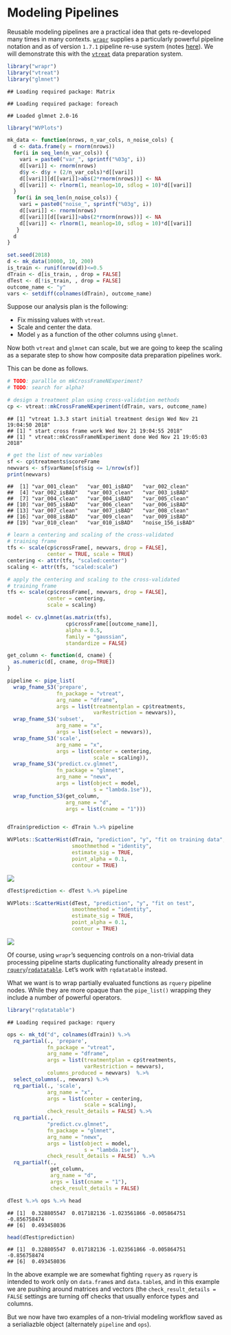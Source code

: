 Modeling Pipelines
================

Reusable modeling pipelines are a practical idea that gets re-developed
many times in many contexts.
[`wrapr`](https://github.com/WinVector/wrapr) supplies a particularly
powerful pipeline notation and as of version `1.7.1` pipeline re-use
system (notes
[here](https://winvector.github.io/wrapr/articles/Function_Objects.html)).
We will demonstrate this with the
[`vtreat`](https://github.com/WinVector/vtreat) data preparation system.

``` r
library("wrapr")
library("vtreat")
library("glmnet")
```

    ## Loading required package: Matrix

    ## Loading required package: foreach

    ## Loaded glmnet 2.0-16

``` r
library("WVPlots")

mk_data <- function(nrows, n_var_cols, n_noise_cols) {
  d <- data.frame(y = rnorm(nrows))
  for(i in seq_len(n_var_cols)) {
    vari = paste0("var_", sprintf("%03g", i))
    d[[vari]] <- rnorm(nrows)
    d$y <- d$y + (2/n_var_cols)*d[[vari]]
    d[[vari]][d[[vari]]>abs(2*rnorm(nrows))] <- NA
    d[[vari]] <- rlnorm(1, meanlog=10, sdlog = 10)*d[[vari]]
  }
   for(i in seq_len(n_noise_cols)) {
    vari = paste0("noise_", sprintf("%03g", i))
    d[[vari]] <- rnorm(nrows)
    d[[vari]][d[[vari]]>abs(2*rnorm(nrows))] <- NA
    d[[vari]] <- rlnorm(1, meanlog=10, sdlog = 10)*d[[vari]]
   }
  d
}

set.seed(2018)
d <- mk_data(10000, 10, 200)
is_train <- runif(nrow(d))<=0.5
dTrain <- d[is_train, , drop = FALSE]
dTest <- d[!is_train, , drop = FALSE]
outcome_name <- "y"
vars <- setdiff(colnames(dTrain), outcome_name)
```

Suppose our analysis plan is the following:

  - Fix missing values with `vtreat`.
  - Scale and center the data.
  - Model `y` as a function of the other columns using `glmnet`.

Now both `vtreat` and `glmnet` can scale, but we are going to keep the
scaling as a separate step to show how composite data preparation
pipelines work.

This can be done as follows.

``` r
# TODO: parallle on mkCrossFrameNExperiment?
# TODO: search for alpha?

# design a treatment plan using cross-validation methods
cp <- vtreat::mkCrossFrameNExperiment(dTrain, vars, outcome_name)
```

    ## [1] "vtreat 1.3.3 start initial treatment design Wed Nov 21 19:04:50 2018"
    ## [1] " start cross frame work Wed Nov 21 19:04:55 2018"
    ## [1] " vtreat::mkCrossFrameNExperiment done Wed Nov 21 19:05:03 2018"

``` r
# get the list of new variables
sf <- cp$treatments$scoreFrame
newvars <- sf$varName[sf$sig <= 1/nrow(sf)]
print(newvars)
```

    ##  [1] "var_001_clean"   "var_001_isBAD"   "var_002_clean"  
    ##  [4] "var_002_isBAD"   "var_003_clean"   "var_003_isBAD"  
    ##  [7] "var_004_clean"   "var_004_isBAD"   "var_005_clean"  
    ## [10] "var_005_isBAD"   "var_006_clean"   "var_006_isBAD"  
    ## [13] "var_007_clean"   "var_007_isBAD"   "var_008_clean"  
    ## [16] "var_008_isBAD"   "var_009_clean"   "var_009_isBAD"  
    ## [19] "var_010_clean"   "var_010_isBAD"   "noise_156_isBAD"

``` r
# learn a centering and scaling of the cross-validated 
# training frame
tfs <- scale(cp$crossFrame[, newvars, drop = FALSE], 
             center = TRUE, scale = TRUE)
centering <- attr(tfs, "scaled:center")
scaling <- attr(tfs, "scaled:scale")

# apply the centering and scaling to the cross-validated 
# training frame
tfs <- scale(cp$crossFrame[, newvars, drop = FALSE],
             center = centering,
             scale = scaling)

model <- cv.glmnet(as.matrix(tfs), 
                   cp$crossFrame[[outcome_name]],
                   alpha = 0.5,
                   family = "gaussian", 
                   standardize = FALSE)

get_column <- function(d, cname) {
  as.numeric(d[, cname, drop=TRUE])
}

pipeline <- pipe_list(
  wrap_fname_S3('prepare',
                fn_package = "vtreat",
                arg_name = "dframe", 
                args = list(treatmentplan = cp$treatments,
                            varRestriction = newvars)),
  wrap_fname_S3('subset',
                arg_name = "x",
                args = list(select = newvars)),
  wrap_fname_S3('scale',
                arg_name = "x",
                args = list(center = centering,
                            scale = scaling)),
  wrap_fname_S3("predict.cv.glmnet",
                fn_package = "glmnet",
                arg_name = "newx",
                args = list(object = model,
                            s = "lambda.1se")),
  wrap_function_S3(get_column,
                   arg_name = "d",
                   args = list(cname = "1")))


dTrain$prediction <- dTrain %.>% pipeline

WVPlots::ScatterHist(dTrain, "prediction", "y", "fit on training data",
                     smoothmethod = "identity",
                     estimate_sig = TRUE,
                     point_alpha = 0.1,
                     contour = TRUE)
```

![](ModelingPipelines_files/figure-gfm/model1-1.png)<!-- -->

``` r
dTest$prediction <- dTest %.>% pipeline

WVPlots::ScatterHist(dTest, "prediction", "y", "fit on test",
                     smoothmethod = "identity",
                     estimate_sig = TRUE,
                     point_alpha = 0.1,
                     contour = TRUE)
```

![](ModelingPipelines_files/figure-gfm/model1-2.png)<!-- -->

Of course, using `wrapr`’s sequencing controls on a non-trivial data
processing pipeline starts duplicating functionality already present in
[`rquery`](https://github.com/WinVector/rquery)/[`rqdatatable`](https://github.com/WinVector/rqdatatable/).
Let’s work with `rqdatatable` instead.

What we want is to wrap partially evaluated functions as `rquery`
pipeline nodes. While they are more opaque than the `pipe_list()`
wrapping they include a number of powerful operators.

``` r
library("rqdatatable")
```

    ## Loading required package: rquery

``` r
ops <- mk_td("d", colnames(dTrain)) %.>%
  rq_partial(., 'prepare',
             fn_package = "vtreat",
             arg_name = "dframe", 
             args = list(treatmentplan = cp$treatments,
                         varRestriction = newvars),
             columns_produced = newvars)  %.>%
  select_columns(., newvars) %.>%
  rq_partial(., 'scale',
             arg_name = "x", 
             args = list(center = centering,
                         scale = scaling),
             check_result_details = FALSE) %.>%
  rq_partial(.,
             "predict.cv.glmnet",
             fn_package = "glmnet",
             arg_name = "newx",
             args = list(object = model,
                         s = "lambda.1se"),
             check_result_details = FALSE)  %.>%
  rq_partialf(.,
              get_column,
              arg_name = "d",
              args = list(cname = "1"),
              check_result_details = FALSE) 

dTest %.>% ops %.>% head
```

    ## [1]  0.328805547  0.017182136 -1.023561866 -0.005864751 -0.856758474
    ## [6]  0.493458036

``` r
head(dTest$prediction)
```

    ## [1]  0.328805547  0.017182136 -1.023561866 -0.005864751 -0.856758474
    ## [6]  0.493458036

In the above example we are somewhat fighting `rquery` as `rquery` is
intended to work only on `data.frame`s and `data.table`s, and in this
example we are pushing around matrices and vectors (the
`check_result_details = FALSE` settings are turning off checks that
usually enforce types and columns.

But we now have two examples of a non-trivial modeling workflow saved as
a serialiazble object (alternately `pipeline` and `ops`).
